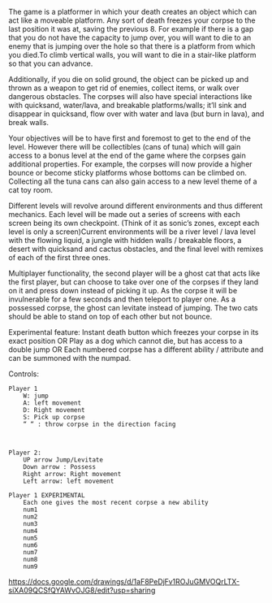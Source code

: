 The game is a platformer in which your death creates an object which can act like a moveable platform. Any sort of death freezes your corpse to the last position it was at, saving the previous 8. For example if there is a gap that you do not have the capacity to jump over, you will want to die to an enemy that is jumping over the hole so that there is a platform from which you died.To climb vertical walls, you will want to die in a stair-like platform so that you can advance.

Additionally, if you die on solid ground, the object can be picked up and thrown as a weapon to get rid of enemies, collect items, or walk over dangerous obstacles. The corpses will also have special interactions like with quicksand, water/lava, and breakable platforms/walls; it’ll sink and disappear in quicksand, flow over with water and lava (but burn in lava), and break walls.

Your objectives will be to have first and foremost to get to the end of the level. However there will be collectibles (cans of tuna) which will gain access to a bonus level at the end of the game where the corpses gain additional properties. For example, the corpses will now provide a higher bounce or become sticky platforms whose bottoms can be climbed on. Collecting all the tuna cans can also  gain access to a new level theme of a cat toy room.

Different levels will revolve around different environments and thus different mechanics. Each level will be made out a series of screens with each screen being its own checkpoint. (Think of it as sonic’s zones, except each level is only a screen)Current environments will be a river level / lava level with the flowing liquid, a jungle with hidden walls / breakable floors, a desert with quicksand and cactus obstacles, and the final level with remixes of each of the first three ones.

Multiplayer functionality, the second player will be a ghost cat that acts like the first player, but can choose to take over one of the corpses if they land on it and press down instead of picking it up. As the corpse it will be invulnerable for a few seconds and then teleport to player one. As a possessed corpse, the ghost can levitate instead of jumping. The two cats should be able to stand on top of each other but not bounce.

Experimental feature: Instant death button which freezes your corpse in its exact position
OR Play as a dog which cannot die, but has access to a double jump OR Each numbered corpse has a different ability / attribute and can be summoned with the numpad.

Controls:

	Player 1
		W: jump
		A: left movement
		D: Right movement
		S: Pick up corpse
		“ “ : throw corpse in the direction facing



	Player 2:
		UP arrow Jump/Levitate
		Down arrow : Possess
		Right arrow: Right movement
		Left arrow: left movement

	Player 1 EXPERIMENTAL
		Each one gives the most recent corpse a new ability
		num1
		num2
		num3
		num4
		num5
		num6
		num7
		num8
		num9
https://docs.google.com/drawings/d/1aF8PeDjFv1ROJuGMVOQrLTX-siXA09QCSfQYAWvOJG8/edit?usp=sharing
